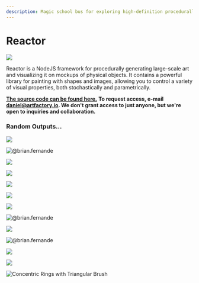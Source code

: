 ```yaml
---
description: Magic school bus for exploring high-definition procedurally-generated art
---
```


# Reactor

![](.gitbook/assets/screenshot-from-2020-09-11-20-22-52.png)

Reactor is a NodeJS framework for procedurally generating large-scale art and visualizing it on mockups of physical objects. It contains a powerful library for painting with shapes and images, allowing you to control a variety of visual properties, both stochastically and parametrically.

[**The source code can be found here.**](https://github.com/superginyuforce/reactor) **To request access, e-mail daniel@artfactory.io. We don't grant access to just anyone, but we're open to inquiries and collaboration.**

### Random Outputs...

![](.gitbook/assets/508758.png)

![@brian.fernande](.gitbook/assets/img_1376.jpg)

![](.gitbook/assets/e06fd9.png)

![](.gitbook/assets/image%20%285%29.png)

![](.gitbook/assets/screenshot-from-2020-09-11-14-12-13.png)

![](.gitbook/assets/screenshot-from-2020-09-11-14-31-49.png)

![](.gitbook/assets/screenshot-from-2020-09-11-11-05-28.png)

![@brian.fernande](.gitbook/assets/test.gif)

![](.gitbook/assets/2fd31f%20%282%29.jpeg)

![@brian.fernande](.gitbook/assets/image%20%287%29.png)

![](.gitbook/assets/abede0.png)

![](.gitbook/assets/9b671e.png)

![Concentric Rings with Triangular Brush](.gitbook/assets/b0b320.png)



